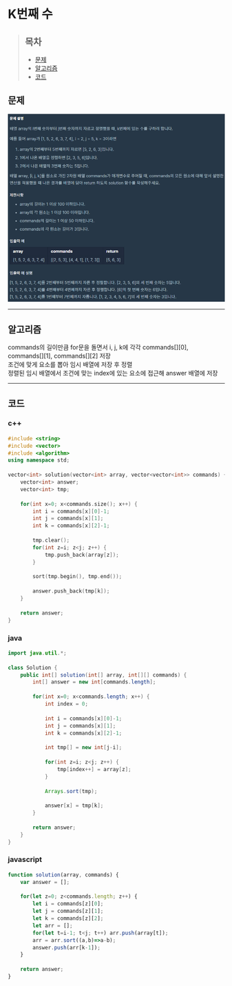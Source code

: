 # K번째 수

> ## 목차
> * [문제](#문제)
> * [알고리즘](#알고리즘)
> * [코드](#코드)

## 문제
![문제](https://github.com/ryusehui/algorithm/blob/master/programmers/level1/problems/K%EB%B2%88%EC%A7%B8%20%EC%88%98.PNG)
<hr/>

## 알고리즘
commands의 길이만큼 for문을 돌면서 i, j, k에 각각 commands[][0], commands[][1], commands[][2] 저장   
조건에 맞게 요소를 뽑아 임시 배열에 저장 후 정렬   
정렬된 임시 배열에서 조건에 맞는 index에 있는 요소에 접근해 answer 배열에 저장
<hr/>

## 코드
### c++
```c++
#include <string>
#include <vector>
#include <algorithm>
using namespace std;
 
vector<int> solution(vector<int> array, vector<vector<int>> commands) {
    vector<int> answer;
    vector<int> tmp;
    
    for(int x=0; x<commands.size(); x++) {
        int i = commands[x][0]-1;
        int j = commands[x][1];
        int k = commands[x][2]-1;
        
        tmp.clear();
        for(int z=i; z<j; z++) {
            tmp.push_back(array[z]);
        }
        
        sort(tmp.begin(), tmp.end());
        
        answer.push_back(tmp[k]);
    }
    
    return answer;
}
```

### java
```java
import java.util.*;
 
class Solution {
    public int[] solution(int[] array, int[][] commands) {
        int[] answer = new int[commands.length];
        
        for(int x=0; x<commands.length; x++) {
            int index = 0;
            
            int i = commands[x][0]-1;
            int j = commands[x][1];
            int k = commands[x][2]-1;
            
            int tmp[] = new int[j-i];
            
            for(int z=i; z<j; z++) {
                tmp[index++] = array[z];
            }
            
            Arrays.sort(tmp);
            
            answer[x] = tmp[k];
        }
        
        return answer;
    }
}
```

### javascript
```javascript
function solution(array, commands) {
    var answer = [];
    
    for(let z=0; z<commands.length; z++) {
        let i = commands[z][0];
        let j = commands[z][1];
        let k = commands[z][2];
        let arr = [];
        for(let t=i-1; t<j; t++) arr.push(array[t]);
        arr = arr.sort((a,b)=>a-b);
        answer.push(arr[k-1]);
    }
    
    return answer;
}
```
